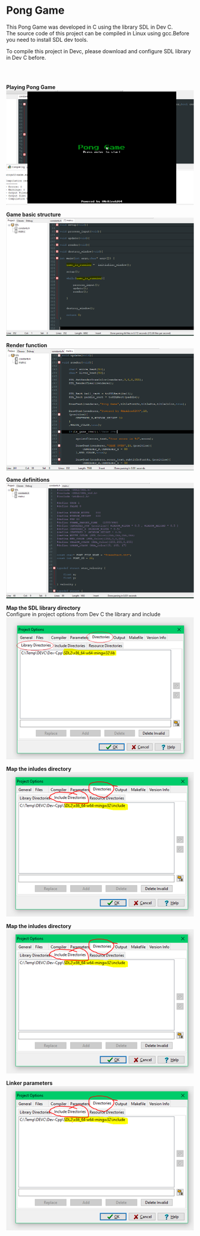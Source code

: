 # Pong Game

<p>This Pong Game was developed in C using the library SDL in Dev C.<br>
The source code of this project can be compiled in Linux using gcc.Before you need to install SDL dev tools.</p>
<p>To compile this project in Devc, please download and configure SDL library in Dev C before.</p>
<br>
<br>

 <b>Playing Pong Game</b><br>
![alt_tag](https://github.com/MrAlex6204/CAndCPlusPlusExercises/blob/master/PongGame/img/img-01.gif)

 <b>Game basic structure</b><br>
![alt_tag](https://github.com/MrAlex6204/CAndCPlusPlusExercises/blob/master/PongGame/img/img-02.PNG)

 <b>Render function</b><br>
![alt_tag](https://github.com/MrAlex6204/CAndCPlusPlusExercises/blob/master/PongGame/img/img-03.PNG)

 <b>Game definitions</b><br>
![alt_tag](https://github.com/MrAlex6204/CAndCPlusPlusExercises/blob/master/PongGame/img/img-04.PNG)

 <b>Map the SDL library directory</b><br>
 Configure in project options from Dev C the library and include 
![alt_tag](https://github.com/MrAlex6204/CAndCPlusPlusExercises/blob/master/PongGame/img/img-06.PNG)

 <b>Map the inludes directory</b><br>
![alt_tag](https://github.com/MrAlex6204/CAndCPlusPlusExercises/blob/master/PongGame/img/img-07.PNG)

 <b>Map the inludes directory</b><br>
![alt_tag](https://github.com/MrAlex6204/CAndCPlusPlusExercises/blob/master/PongGame/img/img-07.PNG)

 <b>Linker parameters</b><br>
![alt_tag](https://github.com/MrAlex6204/CAndCPlusPlusExercises/blob/master/PongGame/img/img-07.PNG)
